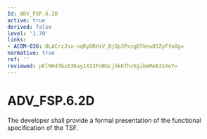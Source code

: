 ```yaml
---
Id: ADV_FSP.6.2D
active: true
derived: false
level: '1.70'
links:
- ACOM-036: DLACrzJsx-oqRyORHiV_BjOp3PxzgDYkeuO3ZyFfoOg=
normative: true
ref: ''
reviewed: pKlNH43bx63Kay1XI3FoBGcjGkKThcKgibmRmA31XoY=
---
```


# ADV_FSP.6.2D

The developer shall provide a formal presentation of the functional specification of the TSF.